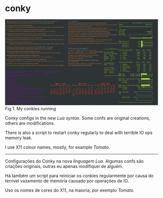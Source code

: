 # conky

![ScreenShot](git_conky1.png)
Fig 1. My conkies running

Conky configs in the new _Lua syntax_.
Some confs are original creations, others are modifications.

There is also a script to restart conky regularly to deal with 
terrible IO ops memory leak.

I use X11 colour names, mostly, for example _Tomato_. 

---

Configurações do Conky na nova _linguagem Lua_.
Algumas confs são criações originais, outras eu apenas modifiquei de alguém.

Há também um script para reiniciar os conkies regularmente por causa do 
terrível vazamento de memória causado por operações de IO.

Uso os nomes de cores do X11, na maioria, por exemplo _Tomato_.
